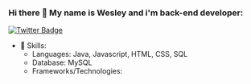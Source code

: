 

### Hi there :wave: My name is Wesley and i'm back-end developer:

[![Twitter Badge](https://img.shields.io/badge/-Twitter-1ca0f1?style=flat-square&labelColor=1ca0f1&logo=twitter&logoColor=white&link=https://twitter.com/wferreiracosta)](https://twitter.com/wferreiracosta)

- :muscle: Skills:
  - Languages: Java, Javascript, HTML, CSS, SQL
  - Database: MySQL
  - Frameworks/Technologies:
